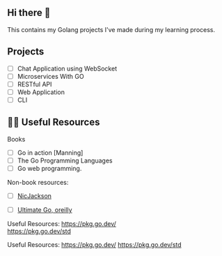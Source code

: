 ## Hi there 👋

This contains my Golang projects I've made during my learning process.



## Projects 

- [ ] Chat Application using WebSocket
- [ ] Microservices With GO
- [ ] RESTful API 
- [ ] Web Application
- [ ] CLI 

## 👩‍💻 Useful Resources

Books
- [ ] Go in action [Manning]
- [ ] The Go Programming Languages
- [ ] Go web programming.

Non-book resources:

- [ ] <a href="https://www.youtube.com/c/NicJackson">NicJackson</a>

- [ ] <a href="https://www.oreilly.com/videos/ultimate-go-programming/9780135261651/">Ultimate Go, oreilly</a>

Useful Resources:
<https://pkg.go.dev/> </br>
<https://pkg.go.dev/std>

Useful Resources: https://pkg.go.dev/ https://pkg.go.dev/std
